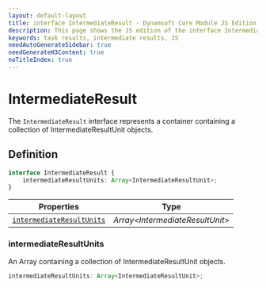 ```yaml
---
layout: default-layout
title: interface IntermediateResult - Dynamsoft Core Module JS Edition API Reference
description: This page shows the JS edition of the interface IntermediateResult in Dynamsoft Core Module.
keywords: task results, intermediate results, JS
needAutoGenerateSidebar: true
needGenerateH3Content: true
noTitleIndex: true
---
```


# IntermediateResult

The `IntermediateResult` interface represents a container containing a collection of IntermediateResultUnit objects.

## Definition

```typescript
interface IntermediateResult {
    intermediateResultUnits: Array<IntermediateResultUnit>;
}
```

| Properties | Type |
|--------|-------------|
| [`intermediateResultUnits`](#intermediateresultunits) | *Array\<IntermediateResultUnit>* |

### intermediateResultUnits

An Array containing a collection of IntermediateResultUnit objects.

```typescript
intermediateResultUnits: Array<IntermediateResultUnit>;
```
